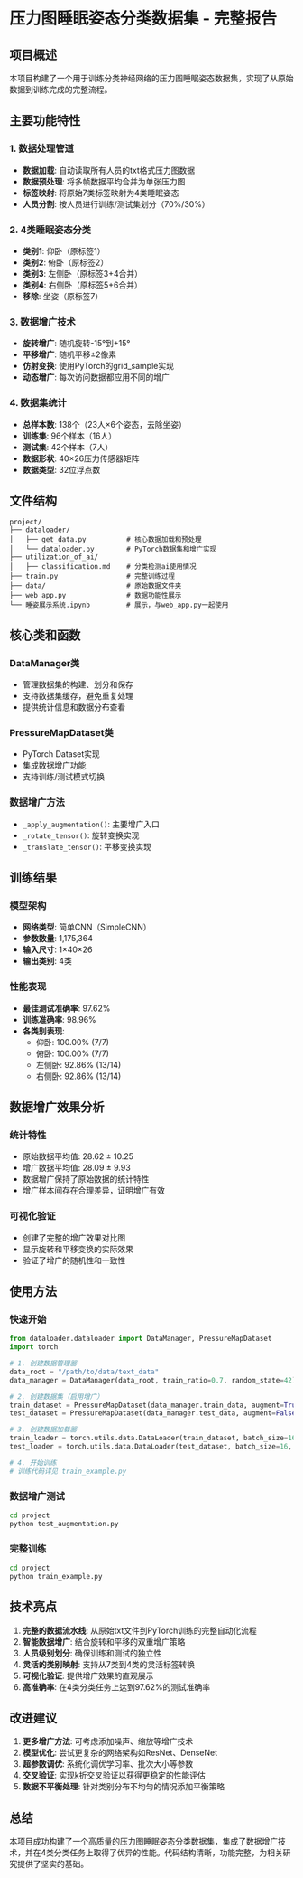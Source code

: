 # 压力图睡眠姿态分类数据集 - 完整报告

## 项目概述

本项目构建了一个用于训练分类神经网络的压力图睡眠姿态数据集，实现了从原始数据到训练完成的完整流程。

## 主要功能特性

### 1. 数据处理管道
- **数据加载**: 自动读取所有人员的txt格式压力图数据
- **数据预处理**: 将多帧数据平均合并为单张压力图
- **标签映射**: 将原始7类标签映射为4类睡眠姿态
- **人员分割**: 按人员进行训练/测试集划分（70%/30%）

### 2. 4类睡眠姿态分类
- **类别1**: 仰卧（原标签1）
- **类别2**: 俯卧（原标签2） 
- **类别3**: 左侧卧（原标签3+4合并）
- **类别4**: 右侧卧（原标签5+6合并）
- **移除**: 坐姿（原标签7）

### 3. 数据增广技术
- **旋转增广**: 随机旋转-15°到+15°
- **平移增广**: 随机平移±2像素
- **仿射变换**: 使用PyTorch的grid_sample实现
- **动态增广**: 每次访问数据都应用不同的增广

### 4. 数据集统计
- **总样本数**: 138个（23人×6个姿态，去除坐姿）
- **训练集**: 96个样本（16人）
- **测试集**: 42个样本（7人）
- **数据形状**: 40×26压力传感器矩阵
- **数据类型**: 32位浮点数

## 文件结构

```
project/
├── dataloader/
│   ├── get_data.py          # 核心数据加载和预处理
│   └── dataloader.py        # PyTorch数据集和增广实现
├── utilization_of_ai/
│   ├── classification.md    # 分类检测ai使用情况
├── train.py                 # 完整训练过程
├── data/                    # 原始数据文件夹
├── web_app.py               # 数据功能性展示
└── 睡姿展示系统.ipynb         # 展示，与web_app.py一起使用
```

## 核心类和函数

### DataManager类
- 管理数据集的构建、划分和保存
- 支持数据集缓存，避免重复处理
- 提供统计信息和数据分布查看

### PressureMapDataset类
- PyTorch Dataset实现
- 集成数据增广功能
- 支持训练/测试模式切换

### 数据增广方法
- `_apply_augmentation()`: 主要增广入口
- `_rotate_tensor()`: 旋转变换实现
- `_translate_tensor()`: 平移变换实现

## 训练结果

### 模型架构
- **网络类型**: 简单CNN（SimpleCNN）
- **参数数量**: 1,175,364
- **输入尺寸**: 1×40×26
- **输出类别**: 4类

### 性能表现
- **最佳测试准确率**: 97.62%
- **训练准确率**: 98.96%
- **各类别表现**:
  - 仰卧: 100.00% (7/7)
  - 俯卧: 100.00% (7/7)  
  - 左侧卧: 92.86% (13/14)
  - 右侧卧: 92.86% (13/14)

## 数据增广效果分析

### 统计特性
- 原始数据平均值: 28.62 ± 10.25
- 增广数据平均值: 28.09 ± 9.93
- 数据增广保持了原始数据的统计特性
- 增广样本间存在合理差异，证明增广有效

### 可视化验证
- 创建了完整的增广效果对比图
- 显示旋转和平移变换的实际效果
- 验证了增广的随机性和一致性

## 使用方法

### 快速开始
```python
from dataloader.dataloader import DataManager, PressureMapDataset
import torch

# 1. 创建数据管理器
data_root = "/path/to/data/text_data"
data_manager = DataManager(data_root, train_ratio=0.7, random_state=42)

# 2. 创建数据集（启用增广）
train_dataset = PressureMapDataset(data_manager.train_data, augment=True)
test_dataset = PressureMapDataset(data_manager.test_data, augment=False)

# 3. 创建数据加载器
train_loader = torch.utils.data.DataLoader(train_dataset, batch_size=16, shuffle=True)
test_loader = torch.utils.data.DataLoader(test_dataset, batch_size=16, shuffle=False)

# 4. 开始训练
# 训练代码详见 train_example.py
```

### 数据增广测试
```bash
cd project
python test_augmentation.py
```

### 完整训练
```bash
cd project
python train_example.py
```

## 技术亮点

1. **完整的数据流水线**: 从原始txt文件到PyTorch训练的完整自动化流程
2. **智能数据增广**: 结合旋转和平移的双重增广策略
3. **人员级别划分**: 确保训练和测试的独立性
4. **灵活的类别映射**: 支持从7类到4类的灵活标签转换
5. **可视化验证**: 提供增广效果的直观展示
6. **高准确率**: 在4类分类任务上达到97.62%的测试准确率

## 改进建议

1. **更多增广方法**: 可考虑添加噪声、缩放等增广技术
2. **模型优化**: 尝试更复杂的网络架构如ResNet、DenseNet
3. **超参数调优**: 系统化调优学习率、批次大小等参数
4. **交叉验证**: 实现k折交叉验证以获得更稳定的性能评估
5. **数据不平衡处理**: 针对类别分布不均匀的情况添加平衡策略

## 总结

本项目成功构建了一个高质量的压力图睡眠姿态分类数据集，集成了数据增广技术，并在4类分类任务上取得了优异的性能。代码结构清晰，功能完整，为相关研究提供了坚实的基础。
